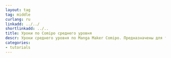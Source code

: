 ```yaml
---
layout: tag
tag: middle
curlang: ru
linkadd: ../../
shortlinkadd: ../..
title: Уроки по Comipo среднего уровня
descr: Уроки среднего уровня по Manga Maker Comipo. Предназначены для тех, кто уже пользуется Comipo некоторое время.
categories: 
- tutorials
---
```

